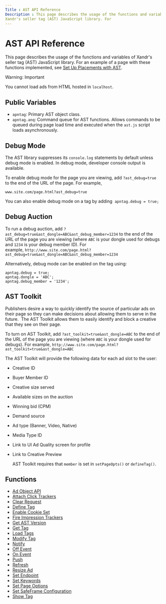 ```yaml
---
Title : AST API Reference
Description : This page describes the usage of the functions and variables of
Xandr's seller tag (AST) JavaScript library. For
---
```



# AST API Reference





This page describes the usage of the functions and variables of
Xandr's seller tag (AST) JavaScript library. For
an example of a page with these functions implemented, see
<a href="set-up-placements-with-ast.html" class="xref">Set Up Placements
with AST</a>.



Warning: Important

You cannot load ads from HTML hosted in `localhost`.







## Public Variables

- `apntag`: Primary AST object class.
- `apntag.anq`: Command queue for AST functions. Allows commands to be
  queued during page load time and executed when the `ast.js` script
  loads asynchronously.





## Debug Mode

The AST library suppresses its `console.log` statements by default
unless debug mode is enabled. In debug mode, developer console output is
available.

To enable debug mode for the page you are viewing, add `?ast_debug=true`
to the end of the URL of the page. For example,

`www.site.com/page.html?ast_debug=true`

You can also enable debug mode on a tag by
adding  `apntag.debug = true;`





## Debug Auction

To run a debug auction, add
`?ast_debug=true&ast_dongle=ABC&ast_debug_member=1234` to the end of the
URL of the page you are viewing (where `ABC` is your dongle used for
debugs and `1234` is your debug member ID). For
example, `http://www.site.com/page.html?ast_debug=true&ast_dongle=ABC&ast_debug_member=1234`

Alternatively, debug mode can be enabled on the tag using:

``` pre
apntag.debug = true;
apntag.dongle = 'ABC';
apntag.debug_member = '1234';
```





## AST Toolkit

Publishers desire a way to quickly identify the source of particular ads
on their page so they can make decisions about allowing them to serve in
the future.  The AST Toolkit allows them to easily identify and block a
creative that they see on their page.

To turn on AST Toolkit, add `?ast_toolkit=true&ast_dongle=ABC` to the
end of the URL of the page you are viewing (where `ABC` is your dongle
used for debugs). For
example, `http://www.site.com/page.html?ast_toolkit=true&ast_dongle=ABC`

The AST Toolkit will provide the following data for each ad slot to the
user:

- Creative ID

- Buyer Member ID

- Creative size served

- Available sizes on the auction

- Winning bid (CPM)

- Demand source

- Ad type (Banner, Video, Native)

- Media Type ID

- Link to UI Ad Quality screen for profile

- Link to Creative Preview 

  AST Toolkit requires that `member` is set
  in `setPageOpts()` or `defineTag()`.





## Functions

- <a href="ad-object-api.html" class="xref">Ad Object API</a>
- <a href="attach-click-trackers.html" class="xref">Attach Click
  Trackers</a>
- <a href="clear-request.html" class="xref">Clear Request</a>
- <a href="define-tag.html" class="xref">Define Tag</a>
- <a href="enable-cookie-set.html" class="xref">Enable Cookie Set</a>
- <a href="fire-impression-trackers.html" class="xref">Fire Impression
  Trackers</a>
- <a href="get-ast-version.html" class="xref">Get AST Version</a>
- <a href="get-tag.html" class="xref">Get Tag</a>
- <a href="load-tags.html" class="xref">Load Tags</a>
- <a href="modify-tag.html" class="xref">Modify Tag</a>
- <a href="notify.html" class="xref">Notify</a>
- <a href="off-event.html" class="xref">Off Event</a>
- <a href="on-event.html" class="xref">On Event</a>
- <a href="push.html" class="xref">Push</a>
- <a href="refresh.html" class="xref">Refresh</a>
- <a href="resize-ad.html" class="xref">Resize Ad</a>
- <a href="set-endpoint.html" class="xref">Set Endpoint</a>
- <a href="set-keywords.html" class="xref">Set Keywords</a>
- <a href="set-page-options.html" class="xref">Set Page Options</a>
- <a href="set-safeframe-configuration.html" class="xref">Set SafeFrame
  Configuration</a>
- <a href="show-tag.html" class="xref">Show Tag</a>






